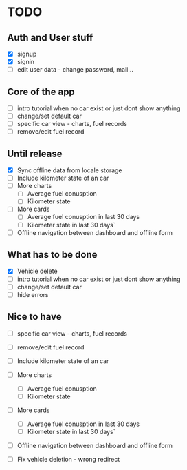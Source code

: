 # TODO

## Auth and User stuff
- [x] signup
- [x] signin
- [ ] edit user data - change password, mail...

## Core of the app
- [ ] intro tutorial when no car exist or just dont show anything
- [ ] change/set default car
- [ ] specific car view - charts, fuel records
- [ ] remove/edit fuel record

## Until release
- [x] Sync offline data from locale storage
- [ ] Include kilometer state of an car
- [ ] More charts
  - [ ] Average fuel conusption
  - [ ] Kilometer state
- [ ] More cards
  - [ ] Average fuel conusption in last 30 days
  - [ ] Kilometer state in last 30 days`
- [ ] Offline navigation between dashboard and offline form

## What has to be done
- [x] Vehicle delete
- [ ] intro tutorial when no car exist or just dont show anything
- [ ] change/set default car
- [ ] hide errors

## Nice to have
- [ ] specific car view - charts, fuel records
- [ ] remove/edit fuel record
- [ ] Include kilometer state of an car
- [ ] More charts
  - [ ] Average fuel conusption
  - [ ] Kilometer state
- [ ] More cards
  - [ ] Average fuel conusption in last 30 days
  - [ ] Kilometer state in last 30 days`
- [ ] Offline navigation between dashboard and offline form
- [ ] Fix vehicle deletion - wrong redirect


